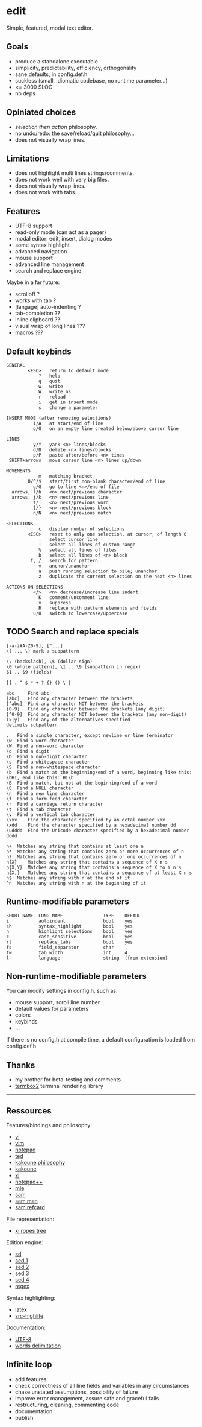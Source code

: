 # edit

Simple, featured, modal text editor.

## Goals

* produce a standalone executable
* simplicity, predictability, efficiency, orthogonality
* sane defaults, in config.def.h
* suckless (small, idiomatic codebase, no runtime parameter...)
* <= 3000 SLOC
* no deps

## Opiniated choices

* *selection then action* philosophy.
* no undo/redo: the save/reload/quit philosophy...
* does not visually wrap lines.

## Limitations

* does not highlight multi lines strings/comments.
* does not work well with very big files.
* does not visually wrap lines.
* does not work with tabs.

## Features

* UTF-8 support
* read-only mode (can act as a pager)
* modal editor: edit, insert, dialog modes
* some syntax highlight
* advanced navigation
* mouse support
* advanced line management
* search and replace engine

Maybe in a far future:
* scrolloff ?
* works with tab ?
* [langage] auto-indenting ?
* tab-completion ??
* inline clipboard ??
* visual wrap of long lines ???
* macros ???

## Default keybinds

    GENERAL
            <ESC>   return to default mode
                ?   help
                q   quit
                w   write
                W   write as
                r   reload
                i   get in insert mode
                s   change a parameter

    INSERT MODE (after removing selections)
              I/A   at start/end of line
              o/O   on an empty line created below/above cursor line

    LINES
              y/Y   yank <n> lines/blocks
              d/D   delete <n> lines/blocks
              p/P   paste after/before <n> times
     SHIFT+arrows   move cursor line <n> lines up/down

    MOVEMENTS
                m   matching bracket
            0/^/$   start/first non-blank character/end of line
              g/G   go to line <n>/end of file
      arrows, l/h   <n> next/previous character
      arrows, j/k   <n> next/previous line
              t/T   <n> next/previous word
              {/}   <n> next/previous block
              n/N   <n> next/previous match

    SELECTIONS
                c   display number of selections
            <ESC>   reset to only one selection, at cursor, of length 0
                .   select cursor line
                :   select all lines of custom range
                %   select all lines of files
                b   select all lines of <n> block
             f, /   search for pattern
                v   anchor/unanchor
                a   push running selection to pile; unanchor
                z   duplicate the current selection on the next <n> lines

    ACTIONS ON SELECTIONS
              </>   <n> decrease/increase line indent
                K   comment/uncomment line
                x   suppress
                R   replace with pattern elements and fields
              u/U   switch to lowercase/uppercase


## TODO Search and replace specials
    
    [-a-z#A-Z0-9], [^...]
    \( ... \) mark a subpattern

    \\ (backslash), \$ (dollar sign)
    \0 (whole pattern), \1 .. \9 (subpattern in regex)
    $1 .. $9 (fields)

    [] . ^ $ * + ? {} () \ |

    abc     Find abc
    [abc] 	Find any character between the brackets
    [^abc] 	Find any character NOT between the brackets
    [0-9] 	Find any character between the brackets (any digit)
    [^0-9] 	Find any character NOT between the brackets (any non-digit)
    (x|y) 	Find any of the alternatives specified
    delimits subpattern

    . 	Find a single character, except newline or line terminator
    \w 	Find a word character
    \W 	Find a non-word character
    \d 	Find a digit
    \D 	Find a non-digit character
    \s 	Find a whitespace character
    \S 	Find a non-whitespace character
    \b 	Find a match at the beginning/end of a word, beginning like this: \bHI, end like this: HI\b
    \B 	Find a match, but not at the beginning/end of a word
    \0 	Find a NULL character
    \n 	Find a new line character
    \f 	Find a form feed character
    \r 	Find a carriage return character
    \t 	Find a tab character
    \v 	Find a vertical tab character
    \xxx 	Find the character specified by an octal number xxx
    \xdd 	Find the character specified by a hexadecimal number dd
    \udddd 	Find the Unicode character specified by a hexadecimal number dddd

    n+ 	Matches any string that contains at least one n
    n* 	Matches any string that contains zero or more occurrences of n
    n? 	Matches any string that contains zero or one occurrences of n
    n{X} 	Matches any string that contains a sequence of X n's
    n{X,Y} 	Matches any string that contains a sequence of X to Y n's
    n{X,} 	Matches any string that contains a sequence of at least X n's
    n$ 	Matches any string with n at the end of it
    ^n 	Matches any string with n at the beginning of it

## Runtime-modifiable parameters

    SHORT NAME  LONG NAME               TYPE    DEFAULT
    i           autoindent              bool    yes
    sh          syntax_highlight        bool    yes
    h           highlight_selections    bool    yes
    c           case_sensitive          bool    yes
    rt          replace_tabs            bool    yes
    fs          field_separator         char    ,
    tw          tab_width               int     4
    l           language                string  (from extension)

## Non-runtime-modifiable parameters

You can modify settings in config.h, such as:
- mouse support, scroll line number...
- default values for parameters
- colors
- keybinds
- ...

If there is no config.h at compile time, a default configuration is loaded
from config.def.h

## Thanks

* my brother for beta-testing and comments
* [termbox2](https://github.com/termbox/termbox2) terminal rendering library




---

## Ressources

Features/bindings and philosophy:
* [vi](http://www.ungerhu.com/jxh/vi.html)
* [vim](https://vimhelp.org/vi_diff.txt.html)
* [notepad](https://jsimlo.sk/notepad/features.php)
* [ted](http://www.kpdus.com/ted.html)
* [kakoune philosophy](https://kakoune.org/why-kakoune/why-kakoune.html)
* [kakoune](https://github.com/mawww/kakoune#advanced-topics)
* [xi](https://xi-editor.io/docs.html)
* [notepad++](https://github.com/notepad-plus-plus/notepad-plus-plus/wiki/Features)
* [mle](https://github.com/adsr/mle)
* [sam](http://doc.cat-v.org/plan_9/4th_edition/papers/sam/)
* [sam man](http://man.cat-v.org/plan_9/1/sam)
* [sam refcard](http://sam.cat-v.org/cheatsheet/sam-refcard.pdf)

File representation:
* [xi ropes tree](https://xi-editor.io/docs/crdt-details.html)

Edition engine:
* [sd](https://github.com/chmln/sd)
* [sed 1](https://www.gnu.org/software/sed/manual/sed.html)
* [sed 2](https://pubs.opengroup.org/onlinepubs/007904975/utilities/sed.html)
* [sed 3](https://pubs.opengroup.org/onlinepubs/9699919799/)
* [sed 4](https://pubs.opengroup.org/onlinepubs/9699919799/utilities/sed.html)
* [regex](https://developer.mozilla.org/en-US/docs/Web/JavaScript/Guide/Regular_Expressions/Cheatsheet)

Syntax highlighting:
* [latex](https://denbeke.be/blog/programming/syntax-highlighting-in-latex/)
* [src-highlite](https://www.gnu.org/software/src-highlite/)

Documentation:
* [UTF-8](https://en.wikipedia.org/wiki/UTF-8)
* [words delimitation](https://en.wikipedia.org/wiki/Delimiter)

## Infinite loop

* add features
* check correctness of all line fields and variables in any circumstances
* chase unstated assumptions, possibility of failure
* improve error management, assure safe and graceful fails
* restructuring, cleaning, commenting code
* documentation
* publish
